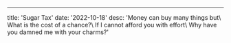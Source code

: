 ---
title: 'Sugar Tax'
date: '2022-10-18'
desc: 'Money can buy many things but\\
What is the cost of a chance?\\
If I cannot afford you with effort\\
Why have you damned me with your charms?'